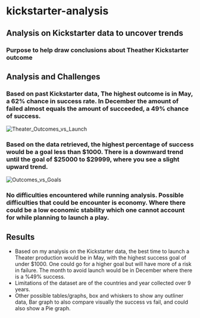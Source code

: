 # kickstarter-analysis
## Analysis on Kickstarter data to uncover trends 

### Purpose to help draw conclusions about Theather Kickstarter outcome

## Analysis and Challenges

### Based on past Kickstarter data, The highest outcome is in May, a 62% chance in success rate. In December the amount of failed almost equals the amount of succeeded, a 49% chance of success.
![Theater_Outcomes_vs_Launch](kickstarter-analysis/resources/Theather_Outcomes_vs_Launch)

### Based on the data retrieved, the highest percentage of success would be a goal less than $1000. There is a downward trend until the goal of $25000 to $29999, where you see a slight upward trend. 
![Outcomes_vs_Goals](kickstarter-analysis/resources/Outcomes_vs_Goals)

### No difficulties encountered while running analysis. Possible difficulties that could be encounter is economy. Where there could be a low economic stability which one cannot account for while planning to launch a play. 

## Results
- Based on my analysis on the Kickstarter data, the best time to launch a Theater production would be in May, with the highest success goal of under $1000. One could go for a higher goal but will have more of a risk in failure. The month to avoid launch would be in December where there is a %49% success. 
- Limitations of the dataset are of the countries and year collected over 9 years.
- Other possible tables/graphs, box and whiskers to show any outliner data, Bar graph to also compare visually the success vs fail, and could also show a Pie graph. 
